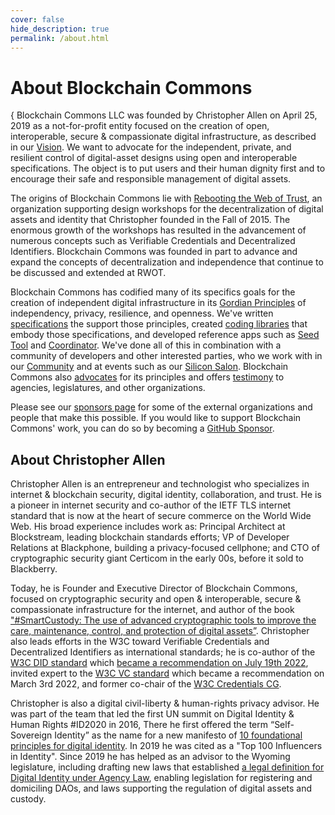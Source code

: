 ```yaml
---
cover: false
hide_description: true
permalink: /about.html
---
```


# About Blockchain Commons

{
Blockchain Commons LLC was founded by Christopher Allen on April 25, 2019 as a not-for-profit entity focused on the creation of open, interoperable, secure & compassionate digital infrastructure, as described in our [Vision](https://www.blockchaincommons.com/vision.html). We want to advocate for the independent, private, and resilient control of digital-asset designs using open and interoperable specifications. The object is to put users and their human dignity first and to encourage their safe and responsible management of digital assets. 

The origins of Blockchain Commons lie with [Rebooting the Web of Trust](https://www.weboftrust.info/), an organization supporting design workshops for the decentralization of digital assets and identity that Christopher founded in the Fall of 2015. The enormous growth of the workshops has resulted in the advancement of numerous concepts such as Verifiable Credentials and Decentralized Identifiers. Blockchain Commons was founded in part to advance and expand the concepts of decentralization and independence that continue to be discussed and extended at RWOT.

Blockchain Commons has codified many of its specifics goals for the creation of independent digital infrastructure in its [Gordian Principles](https://github.com/BlockchainCommons/Gordian#gordian-principles) of independency, privacy, resilience, and openness. We've written [specifications](https://github.com/BlockchainCommons/Research/blob/master/README.md) the support those principles, created [coding libraries](https://github.com/BlockchainCommons/crypto-commons) that embody those specifications, and developed reference apps such as [Seed Tool](https://github.com/BlockchainCommons/GordianSeedTool-iOS) and [Coordinator](https://github.com/BlockchainCommons/iOS-GordianCoordinator). We've done all of this in combination with a community of developers and other interested parties, who we work with in our [Community](https://github.com/BlockchainCommons/Airgapped-Wallet-Community/discussions) and at events such as our [Silicon Salon](https://www.siliconsalon.info/). Blockchain Commons also [advocates](https://github.com/BlockchainCommons/law-and-advocacy) for its principles and offers [testimony](https://github.com/BlockchainCommons/Testimony) to agencies, legislatures, and other organizations.

Please see our [sponsors page](https://www.blockchaincommons.com/sponsors.html) for some of the external organizations and people that make this possible. If you would like to support Blockchain Commons' work, you can do so by becoming a [GitHub Sponsor](https://github.com/sponsors/BlockchainCommons).

## About Christopher Allen

Christopher Allen is an entrepreneur and technologist who specializes in internet & blockchain security, digital identity, collaboration, and trust. He is a pioneer in internet security and co-author of the IETF TLS internet standard that is now at the heart of secure commerce on the World Wide Web. His broad experience includes work as: Principal Architect at Blockstream, leading blockchain standards efforts; VP of Developer Relations at Blackphone, building a privacy-focused cellphone; and CTO of cryptographic security giant Certicom in the early 00s, before it sold to Blackberry.

Today, he is Founder and Executive Director of Blockchain Commons, focused on cryptographic security and open & interoperable, secure & compassionate infrastructure for the internet, and author of the book ["#SmartCustody: The use of advanced cryptographic tools to improve the care, maintenance, control, and protection of digital assets”](https://www.smartcustody.com/). Christopher also leads efforts in the W3C toward Verifiable Credentials and Decentralized Identifiers as international standards; he is co-author of the [W3C DID standard](https://www.w3.org/TR/did-core/) which [became a recommendation on July 19th 2022](https://www.blockchaincommons.com/specifications/DIDs-Ratified/), invited expert to the [W3C VC standard](https://www.w3.org/TR/vc-data-model/) which became a recommendation on March 3rd 2022, and former co-chair of the [W3C Credentials CG](https://www.w3.org/community/credentials/).

Christopher is also a digital civil-liberty & human-rights privacy advisor. He was part of the team that led the first UN summit on Digital Identity & Human Rights #ID2020 in 2016, There he first offered the term “Self-Sovereign Identity” as the name for a new manifesto of [10 foundational principles for digital identity](https://www.coindesk.com/markets/2016/04/27/the-path-to-self-sovereign-identity/). In 2019 he was cited as a "Top 100 Influencers in Identity". Since 2019 he has helped as an advisor to the Wyoming legislature, including drafting new laws that established [a legal definition for Digital Identity under Agency Law](https://www.blockchaincommons.com/articles/Principal-Authority/), enabling legislation for registering and domiciling DAOs, and laws supporting the regulation of digital assets and custody.


